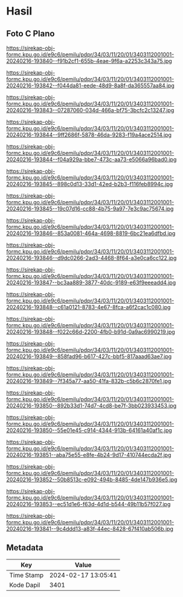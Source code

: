 # Hasil

## Foto C Plano

https://sirekap-obj-formc.kpu.go.id/e9c6/pemilu/pdpr/34/03/11/20/01/3403112001001-20240216-193840--f91b2cf1-655b-4eae-9f6a-a2253c343a75.jpg

https://sirekap-obj-formc.kpu.go.id/e9c6/pemilu/pdpr/34/03/11/20/01/3403112001001-20240216-193842--f044da81-eede-48d9-8a8f-da365557aa84.jpg

https://sirekap-obj-formc.kpu.go.id/e9c6/pemilu/pdpr/34/03/11/20/01/3403112001001-20240216-193843--07287060-034d-466a-bf75-3bcfc2c13247.jpg

https://sirekap-obj-formc.kpu.go.id/e9c6/pemilu/pdpr/34/03/11/20/01/3403112001001-20240216-193844--9ff2686f-5878-46da-9283-f19a4ace2514.jpg

https://sirekap-obj-formc.kpu.go.id/e9c6/pemilu/pdpr/34/03/11/20/01/3403112001001-20240216-193844--f04a929a-bbe7-473c-aa73-e5066a96bad0.jpg

https://sirekap-obj-formc.kpu.go.id/e9c6/pemilu/pdpr/34/03/11/20/01/3403112001001-20240216-193845--898c0d13-33d1-42ed-b2b3-f116feb8994c.jpg

https://sirekap-obj-formc.kpu.go.id/e9c6/pemilu/pdpr/34/03/11/20/01/3403112001001-20240216-193845--19c07d16-cc88-4b75-9a97-7e3c9ac75674.jpg

https://sirekap-obj-formc.kpu.go.id/e9c6/pemilu/pdpr/34/03/11/20/01/3403112001001-20240216-193846--853a0081-464a-4698-8819-6bc21ea6dfbd.jpg

https://sirekap-obj-formc.kpu.go.id/e9c6/pemilu/pdpr/34/03/11/20/01/3403112001001-20240216-193846--d9dc0266-2ad3-4468-8f64-a3e0ca6cc122.jpg

https://sirekap-obj-formc.kpu.go.id/e9c6/pemilu/pdpr/34/03/11/20/01/3403112001001-20240216-193847--bc3aa889-3877-40dc-9189-e63f9eeeadd4.jpg

https://sirekap-obj-formc.kpu.go.id/e9c6/pemilu/pdpr/34/03/11/20/01/3403112001001-20240216-193848--c61a0121-8783-4e67-8fca-a6f2cac1c080.jpg

https://sirekap-obj-formc.kpu.go.id/e9c6/pemilu/pdpr/34/03/11/20/01/3403112001001-20240216-193848--f022c66d-2200-4fb0-b91d-0a9ac6990219.jpg

https://sirekap-obj-formc.kpu.go.id/e9c6/pemilu/pdpr/34/03/11/20/01/3403112001001-20240216-193849--858fad96-b617-427c-bbf5-817aaad63ae7.jpg

https://sirekap-obj-formc.kpu.go.id/e9c6/pemilu/pdpr/34/03/11/20/01/3403112001001-20240216-193849--7f345a77-aa50-41fa-832b-c5b6c2870fe1.jpg

https://sirekap-obj-formc.kpu.go.id/e9c6/pemilu/pdpr/34/03/11/20/01/3403112001001-20240216-193850--892b33d1-74d7-4cd8-be7f-3bb023933453.jpg

https://sirekap-obj-formc.kpu.go.id/e9c6/pemilu/pdpr/34/03/11/20/01/3403112001001-20240216-193850--55e01e45-c914-4344-913b-64161a40af1c.jpg

https://sirekap-obj-formc.kpu.go.id/e9c6/pemilu/pdpr/34/03/11/20/01/3403112001001-20240216-193851--aba75e55-e8fe-4b24-9d17-410744ecda2f.jpg

https://sirekap-obj-formc.kpu.go.id/e9c6/pemilu/pdpr/34/03/11/20/01/3403112001001-20240216-193852--50b8513c-e092-494b-8485-4de147b936e5.jpg

https://sirekap-obj-formc.kpu.go.id/e9c6/pemilu/pdpr/34/03/11/20/01/3403112001001-20240216-193853--ec51d1e6-f63d-4d1d-b544-49b11b57f027.jpg

https://sirekap-obj-formc.kpu.go.id/e9c6/pemilu/pdpr/34/03/11/20/01/3403112001001-20240216-193841--9c4ddd13-a83f-44ec-8428-67f410ab506b.jpg


## Metadata

| Key        | Value               |
| ---------- | ------------------- |
| Time Stamp | 2024-02-17 13:05:41 |
| Kode Dapil | 3401                |



